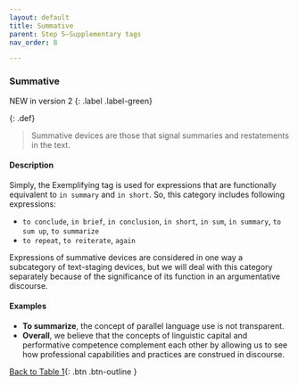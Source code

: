 ```yaml
---
layout: default
title: Summative
parent: Step 5–Supplementary tags
nav_order: 8

---
```


### Summative

NEW in version 2
{: .label .label-green}

{: .def}
> Summative devices are those that signal summaries and restatements in the text.


#### Description

Simply, the Exemplifying tag is used for expressions that are functionally equivalent to `in summary` and `in short`. So, this category includes following expressions:

- `to conclude`, `in brief`, `in conclusion`, `in short`, `in sum`, `in summary`, `to sum up`, `to summarize`
- `to repeat`, `to reiterate`, `again`

Expressions of summative devices are considered in one way a subcategory of text-staging devices, but we will deal with this category separately because of the significance of its function in an argumentative discourse.


#### Examples

- **To summarize**, the concept of parallel language use is not transparent.
- **Overall**, we believe that the concepts of linguistic capital and performative competence complement each other by allowing us to see how professional capabilities and practices are construed in discourse.


[Back to Table 1](index.md#table-1-categories-of-engagement-moves){: .btn .btn-outline }


<insert ref>